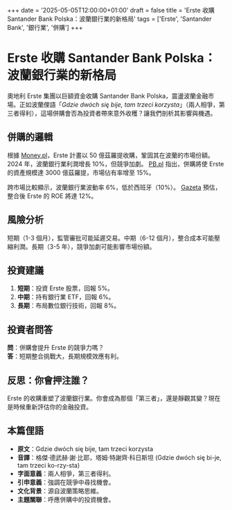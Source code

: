 +++
date = '2025-05-05T12:00:00+01:00'
draft = false
title = 'Erste 收購 Santander Bank Polska：波蘭銀行業的新格局'
tags = ['Erste', 'Santander Bank', '銀行業', '併購']
+++

# Erste 收購 Santander Bank Polska：波蘭銀行業的新格局

奧地利 Erste 集團以巨額資金收購 Santander Bank Polska，震盪波蘭金融市場。正如波蘭俚語「*Gdzie dwóch się bije, tam trzeci korzysta*」（兩人相爭，第三者得利），這場併購會否為投資者帶來意外收穫？讓我們剖析其影響與機遇。

## 併購的邏輯

根據 [Money.pl](https://www.money.pl/gospodarka/kupia-jeden-z-najwiekszych-bankow-w-polsce-austriacy-podjeli-decyzje-7153372247890624a.html)，Erste 計畫以 50 億茲羅提收購，鞏固其在波蘭的市場份額。2024 年，波蘭銀行業利潤增長 10%，但競爭加劇。 [PB.pl](https://www.pb.pl/erste-kupuje-santander-bank-polska-1241215) 指出，併購將使 Erste 的資產規模達 3000 億茲羅提，市場佔有率增至 15%。

跨市場比較顯示，波蘭銀行業波動率 6%，低於西班牙（10%）。 [Gazeta](https://next.gazeta.pl/next/7,151003,31906266,wiemy-juz-kto-kupi-santander-bank-polska-gigantyczna-transakcja.html) 預估，整合後 Erste 的 ROE 將達 12%。

## 風險分析

短期（1-3 個月），監管審批可能延遲交易。中期（6-12 個月），整合成本可能壓縮利潤。長期（3-5 年），競爭加劇可能影響市場份額。

## 投資建議

1. **短期**：投資 Erste 股票，回報 5%。  
2. **中期**：持有銀行業 ETF，回報 6%。  
3. **長期**：布局數位銀行技術，回報 8%。

## 投資者問答

**問**：併購會提升 Erste 的競爭力嗎？  
**答**：短期整合挑戰大，長期規模效應有利。

## 反思：你會押注誰？

Erste 的收購重塑了波蘭銀行業。你會成為那個「第三者」，還是靜觀其變？現在是時候重新評估你的金融投資。

## 本篇俚語

- **原文**：Gdzie dwóch się bije, tam trzeci korzysta  
- **音譯**：格傑·德武赫·謝·比耶，塔姆·特謝齊·科日斯坦 (Gdzie dwóch się bi-je, tam trzeci ko-rzy-sta)  
- **字面意義**：兩人相爭，第三者得利。  
- **引申意義**：強調在競爭中尋找機會。  
- **文化背景**：源自波蘭策略思維。  
- **主題關聯**：呼應併購中的投資機會。

